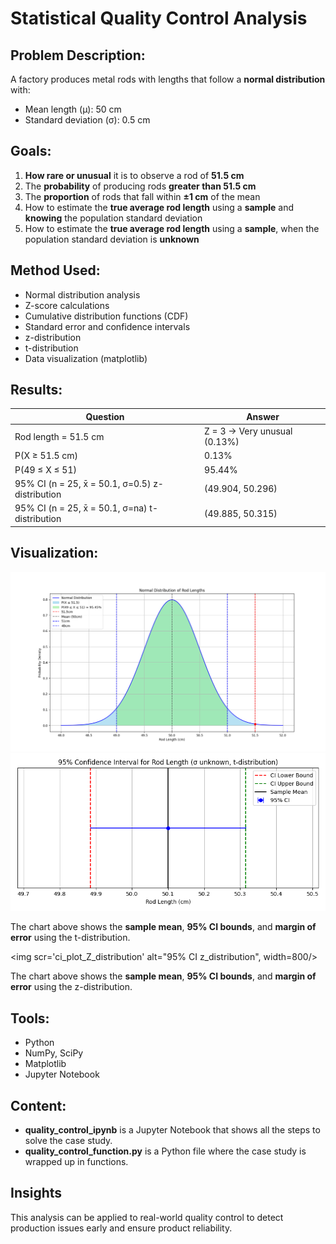 # Statistical Quality Control Analysis

## Problem Description:
A factory produces metal rods with lengths that follow a **normal distribution** with:
- Mean length (μ): 50 cm
- Standard deviation (σ): 0.5 cm

## Goals:
1. **How rare or unusual** it is to observe a rod of **51.5 cm**
2. The **probability** of producing rods **greater than 51.5 cm**
3. The **proportion** of rods that fall within **±1 cm** of the mean
4. How to estimate the **true average rod length** using a **sample** and **knowing** the population standard deviation
5. How to estimate the **true average rod length** using a **sample**, when the population standard deviation is **unknown**

## Method Used:
- Normal distribution analysis
- Z-score calculations
- Cumulative distribution functions (CDF)
- Standard error and confidence intervals
- z-distribution
- t-distribution
- Data visualization (matplotlib)

## Results:
| Question                                        | Answer |
|-------------------------------------------------|--------|
| Rod length = 51.5 cm                            | Z = 3 → Very unusual (0.13%) |
| P(X ≥ 51.5 cm)                                  | 0.13% |
| P(49 ≤ X ≤ 51)                                  | 95.44% |
| 95% CI (n = 25, x̄ = 50.1, σ=0.5) z-distribution | (49.904, 50.296) |
| 95% CI (n = 25, x̄ = 50.1, σ=na)  t-distribution | (49.885, 50.315) |     


## Visualization:
<img src="normal_distribution_of_rod_lengths.png" alt="Normal Distribution Plot" width="800"/>

<img src="ci_plot_t_distribution.png" alt="95% CI t-distribution" width=800/>

The chart above shows the **sample mean**, **95% CI bounds**, and **margin of error** using the t-distribution.

<img scr='ci_plot_Z_distribution' alt="95% CI z_distribution", width=800/>

The chart above shows the **sample mean**, **95% CI bounds**, and **margin of error** using the z-distribution.


## Tools:
- Python
- NumPy, SciPy
- Matplotlib
- Jupyter Notebook

## Content:
- **quality_control_ipynb** is a Jupyter Notebook that shows all the steps to solve the case study.
- **quality_control_function.py** is a Python file where the case study is wrapped up in functions.

## Insights

This analysis can be applied to real-world quality control to detect production issues early and ensure product reliability.